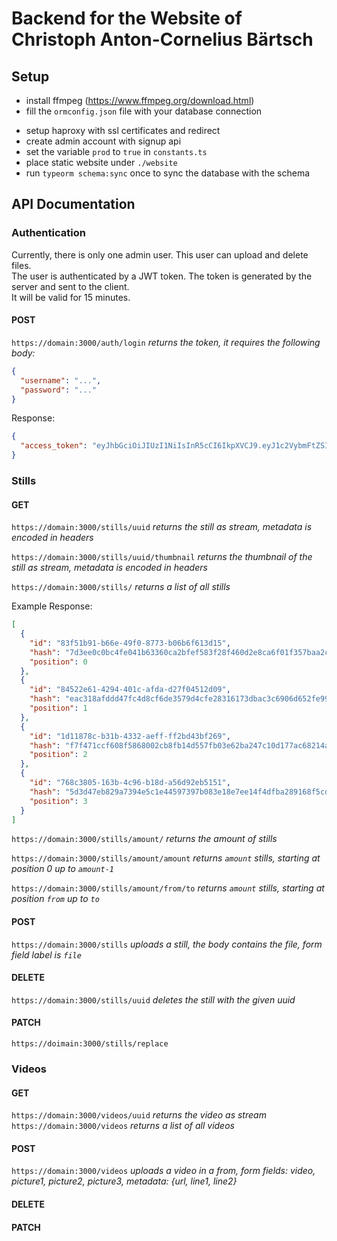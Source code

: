 # Backend for the Website of Christoph Anton-Cornelius Bärtsch

## Setup

- install ffmpeg (https://www.ffmpeg.org/download.html)
- fill the `ormconfig.json` file with your database connection
<!-- - replace the certificates in `./secrets` with your own
- replace the secret key in `constants.ts` with your own -->
- setup haproxy with ssl certificates and redirect
- create admin account with signup api
- set the variable `prod` to `true` in `constants.ts`
- place static website under `./website`
- run `typeorm schema:sync` once to sync the database with the schema

## API Documentation

### Authentication

Currently, there is only one admin user. This user can upload and delete files.  
The user is authenticated by a JWT token. The token is generated by the server and sent to the client.  
It will be valid for 15 minutes.

#### POST

`https://domain:3000/auth/login` _returns the token, it requires the following body:_

```json
{
  "username": "...",
  "password": "..."
}
```

Response:

```json
{
  "access_token": "eyJhbGciOiJIUzI1NiIsInR5cCI6IkpXVCJ9.eyJ1c2VybmFtZSI6ImRvbWluaWsiLCJzdWIiOjEsImlhdCI6MTY0NTkwNjc5NywiZXhwIjoxNjQ1OTA3Njk3fQ.ayFmmlOSEY6pTxcLATgSO7wf7pWvkpM5lNrYk4WhFdY"
}
```

### Stills

#### GET

`https://domain:3000/stills/uuid` _returns the still as stream, metadata is encoded in headers_

`https://domain:3000/stills/uuid/thumbnail` _returns the thumbnail of the still as stream, metadata is encoded in headers_

`https://domain:3000/stills/` _returns a list of all stills_

Example Response:

```json
[
  {
    "id": "83f51b91-b66e-49f0-8773-b06b6f613d15",
    "hash": "7d3ee0c0bc4fe041b63360ca2bfef583f28f460d2e8ca6f01f357baa2c7d1bcb",
    "position": 0
  },
  {
    "id": "84522e61-4294-401c-afda-d27f04512d09",
    "hash": "eac318afddd47fc4d8cf6de3579d4cfe28316173dbac3c6906d652fe991d9b38",
    "position": 1
  },
  {
    "id": "1d11878c-b31b-4332-aeff-ff2bd43bf269",
    "hash": "f7f471ccf608f5868002cb8fb14d557fb03e62ba247c10d177ac68214a4869d9",
    "position": 2
  },
  {
    "id": "768c3805-163b-4c96-b18d-a56d92eb5151",
    "hash": "5d3d47eb829a7394e5c1e44597397b083e18e7ee14f4dfba289168f5cdb09179",
    "position": 3
  }
]
```

`https://domain:3000/stills/amount/` _returns the amount of stills_

`https://domain:3000/stills/amount/amount` _returns `amount` stills, starting at position 0 up to `amount-1`_

`https://domain:3000/stills/amount/from/to` _returns `amount` stills, starting at position `from` up to `to`_

#### POST

`https://domain:3000/stills` _uploads a still, the body contains the file, form field label is `file`_

#### DELETE

`https://domain:3000/stills/uuid` _deletes the still with the given uuid_

#### PATCH

<!-- `https://domain:3000/stills/uuid` _inserts still into new position (position has to be a json body)_
`https://domain:3000/stills/uuid1/uuid2` _replaces two positions with each other_ -->
<!-- TODO -->

`https://doimain:3000/stills/replace`

### Videos

#### GET

`https://domain:3000/videos/uuid` _returns the video as stream_
`https://domain:3000/videos` _returns a list of all videos_

#### POST

`https://domain:3000/videos` _uploads a video in a from, form fields: video, picture1, picture2, picture3, metadata: {url, line1, line2}_

#### DELETE

<!-- TODO -->

#### PATCH

<!-- TODO -->
